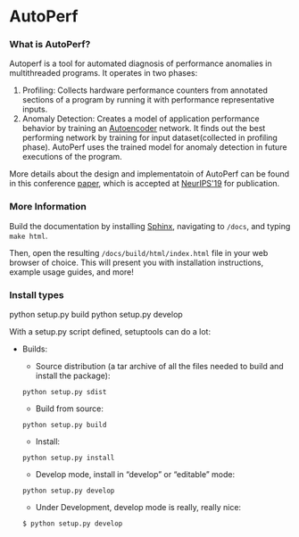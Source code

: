 # AutoPerf #
### What is AutoPerf? ###
Autoperf is a tool for automated diagnosis of performance anomalies in multithreaded programs. It operates in two phases:
1. Profiling: Collects hardware performance counters from annotated sections of a program by running it with performance representative inputs.
2. Anomaly Detection: Creates a model of application performance behavior by training an [Autoencoder](http://dl.acm.org/citation.cfm?id=1390294) network. It finds out the best performing network by training for input dataset(collected in profiling phase). AutoPerf uses the trained model for anomaly detection in future executions of the program.

More details about the design and implementatoin of AutoPerf can be found in this conference [paper](https://arxiv.org/abs/1709.07536), which is accepted at [NeurIPS'19](https://nips.cc/Conferences/2019/Schedule?showEvent=14143) for publication.

### More Information ###

Build the documentation by installing [Sphinx](https://www.sphinx-doc.org/en/master/usage/installation.html),
navigating to `/docs`, and typing `make html`.

Then, open the resulting `/docs/build/html/index.html` file in your web browser of choice. This will present you
with installation instructions, example usage guides, and more!

### Install types ###
python setup.py build
python setup.py develop


With a setup.py script defined, setuptools can do a lot:

 * Builds:
    * Source distribution (a tar archive of all the files needed to build and install the package):
    
    ```shell script
    python setup.py sdist
    ```

    * Build from source:
    ```shell script
    python setup.py build
    ```
    
    * Install:
    
    ```shell script
    python setup.py install
    ```

    * Develop mode, install in “develop” or “editable” mode:

    ```shell script
    python setup.py develop
    ```

    * Under Development, develop mode is really, really nice:

    ```shell script
    $ python setup.py develop
    ```
